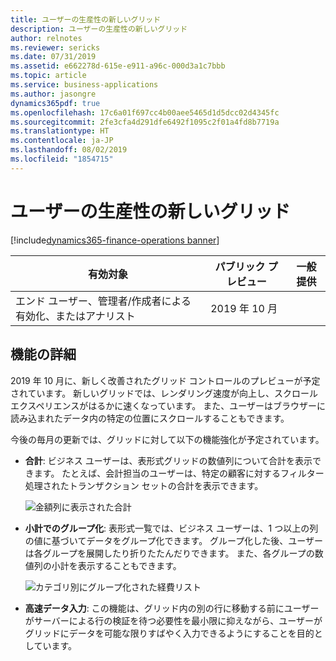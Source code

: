```yaml
---
title: ユーザーの生産性の新しいグリッド
description: ユーザーの生産性の新しいグリッド
author: relnotes
ms.reviewer: sericks
ms.date: 07/31/2019
ms.assetid: e662278d-615e-e911-a96c-000d3a1c7bbb
ms.topic: article
ms.service: business-applications
ms.author: jasongre
dynamics365pdf: true
ms.openlocfilehash: 17c6a01f697cc4b00aee5465d1d5dcc02d4345fc
ms.sourcegitcommit: 2fe3cfa4d291dfe6492f1095c2f01a4fd8b7719a
ms.translationtype: HT
ms.contentlocale: ja-JP
ms.lasthandoff: 08/02/2019
ms.locfileid: "1854715"
---
```

# <a name="user-productivity-new-grid"></a>ユーザーの生産性の新しいグリッド
[!include[dynamics365-finance-operations banner](../includes/dynamics365-finance-operations.md)]

| 有効対象    |  パブリック プレビュー | 一般提供 | 
| ---------- | ---------- |---------- |
|エンド ユーザー、管理者/作成者による有効化、またはアナリスト|2019 年 10 月| |






## <a name="feature-details"></a>機能の詳細
<!--feature detail start -->
2019 年 10 月に、新しく改善されたグリッド コントロールのプレビューが予定されています。 新しいグリッドでは、レンダリング速度が向上し、スクロール エクスペリエンスがはるかに速くなっています。 また、ユーザーはブラウザーに読み込まれたデータ内の特定の位置にスクロールすることもできます。 

今後の毎月の更新では、グリッドに対して以下の機能強化が予定されています。

- **合計**: ビジネス ユーザーは、表形式グリッドの数値列について合計を表示できます。 たとえば、会計担当のユーザーは、特定の顧客に対するフィルター処理されたトランザクション セットの合計を表示できます。 

  ![金額列に表示された合計](media/user-productivity-new-grid-1.png "")

- **小計でのグループ化**: 表形式一覧では、ビジネス ユーザーは、1 つ以上の列の値に基づいてデータをグループ化できます。 グループ化した後、ユーザーは各グループを展開したり折りたたんだりできます。 また、各グループの数値列の小計を表示することもできます。 

  ![カテゴリ別にグループ化された経費リスト](media/user-productivity-new-grid-2.png "") 

- **高速データ入力**: この機能は、グリッド内の別の行に移動する前にユーザーがサーバーによる行の検証を待つ必要性を最小限に抑えながら、ユーザーがグリッドにデータを可能な限りすばやく入力できるようにすることを目的としています。
<!--feature detail end -->











